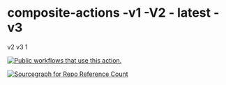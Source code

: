 # composite-actions -v1 -V2 - latest -v3
v2 v3 1

[![Public workflows that use this action.](https://img.shields.io/endpoint?url=https%3A%2F%2Fapi-endbug.vercel.app%2Fapi%2Fgithub-actions%2Fused-by%3Faction%3DTest-Spike%2Fcomposite-actions%26badge%3Dtrue)](https://github.com/search?o=desc&q=Test-Spike+composite-actions+path%3A.github%2Fworkflows+language%3AYAML&s=&type=Code)

[![Sourcegraph for Repo Reference Count](https://img.shields.io/sourcegraph/rrc/github.com/search?o=desc&q=Test-Spike+composite-actions+path%253A.github%252Fworkflows+language%253AYAML&s=&type=Code)](https://github.com/search?o=desc&q=Test-Spike+composite-actions+path%3A.github%2Fworkflows+language%3AYAML&s=&type=Code)
